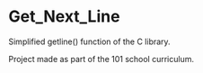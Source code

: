 # Get_Next_Line
Simplified getline() function of the C library.

Project made as part of the 101 school curriculum.
